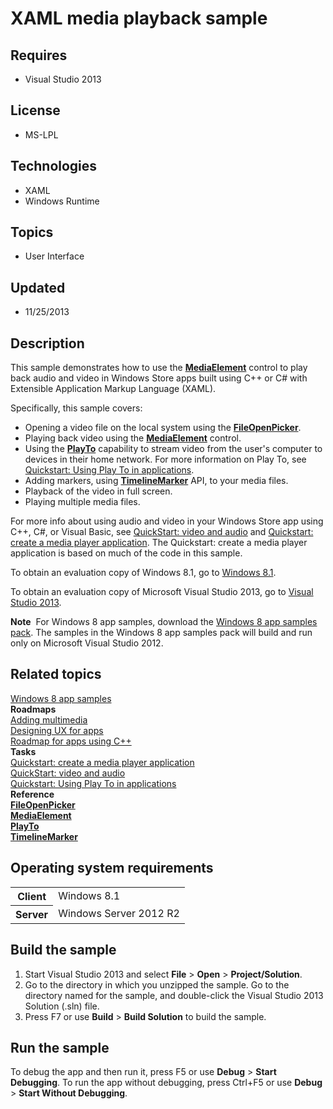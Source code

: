 # XAML media playback sample
## Requires
- Visual Studio 2013
## License
- MS-LPL
## Technologies
- XAML
- Windows Runtime
## Topics
- User Interface
## Updated
- 11/25/2013
## Description

<div id="mainSection">
<p>This sample demonstrates how to use the <a href="http://msdn.microsoft.com/library/windows/apps/br242926">
<b>MediaElement</b></a> control to play back audio and video in Windows Store apps built using C&#43;&#43; or C# with Extensible Application Markup Language (XAML).
</p>
<p>Specifically, this sample covers:</p>
<ul>
<li>Opening a video file on the local system using the <a href="http://msdn.microsoft.com/library/windows/apps/br207847">
<b>FileOpenPicker</b></a>. </li><li>Playing back video using the <a href="http://msdn.microsoft.com/library/windows/apps/br242926">
<b>MediaElement</b></a> control. </li><li>Using the <a href="http://msdn.microsoft.com/library/windows/apps/br207025"><b>PlayTo</b></a> capability to stream video from the user's computer to devices in their home network. For more information on Play To, see
<a href="http://msdn.microsoft.com/library/windows/apps/hh465191">Quickstart: Using Play To in applications</a>.
</li><li>Adding markers, using <a href="http://msdn.microsoft.com/library/windows/apps/br242977">
<b>TimelineMarker</b></a> API, to your media files. </li><li>Playback of the video in full screen. </li><li>Playing multiple media files. </li></ul>
<p>For more info about using audio and video in your Windows Store app using C&#43;&#43;, C#, or Visual Basic, see
<a href="http://msdn.microsoft.com/library/windows/apps/hh465160">QuickStart: video and audio</a> and
<a href="http://msdn.microsoft.com/library/windows/apps/hh986967">Quickstart: create a media player application</a>. The Quickstart: create a media player application is based on much of the code in this sample.
</p>
<p>To obtain an evaluation copy of Windows&nbsp;8.1, go to <a href="http://go.microsoft.com/fwlink/p/?linkid=301696">
Windows&nbsp;8.1</a>.</p>
<p>To obtain an evaluation copy of Microsoft Visual Studio&nbsp;2013, go to <a href="http://go.microsoft.com/fwlink/p/?linkid=301697">
Visual Studio&nbsp;2013</a>.</p>
<p></p>
<p class="note"><b>Note</b>&nbsp;&nbsp;For Windows&nbsp;8 app samples, download the <a href="http://go.microsoft.com/fwlink/p/?LinkId=301698">
Windows&nbsp;8 app samples pack</a>. The samples in the Windows&nbsp;8 app samples pack will build and run only on Microsoft Visual Studio&nbsp;2012.</p>
<p></p>
<h2><a id="related_topics"></a>Related topics</h2>
<dl><dt><a href="http://go.microsoft.com/fwlink/p/?LinkID=227694">Windows 8 app samples</a>
</dt><dt><b>Roadmaps</b> </dt><dt><a href="http://msdn.microsoft.com/library/windows/apps/hh465134">Adding multimedia</a>
</dt><dt><a href="http://msdn.microsoft.com/library/windows/apps/hh767284">Designing UX for apps</a>
</dt><dt><a href="http://msdn.microsoft.com/library/windows/apps/hh700360">Roadmap for apps using C&#43;&#43;</a>
</dt><dt><b>Tasks</b> </dt><dt><a href="http://msdn.microsoft.com/library/windows/apps/hh986967">Quickstart: create a media player application</a>
</dt><dt><a href="http://msdn.microsoft.com/library/windows/apps/hh465160">QuickStart: video and audio</a>
</dt><dt><a href="http://msdn.microsoft.com/library/windows/apps/hh465191">Quickstart: Using Play To in applications</a>
</dt><dt><b>Reference</b> </dt><dt><a href="http://msdn.microsoft.com/library/windows/apps/br207847"><b>FileOpenPicker</b></a>
</dt><dt><a href="http://msdn.microsoft.com/library/windows/apps/br242926"><b>MediaElement</b></a>
</dt><dt><a href="http://msdn.microsoft.com/library/windows/apps/br207025"><b>PlayTo</b></a>
</dt><dt><a href="http://msdn.microsoft.com/library/windows/apps/br242977"><b>TimelineMarker</b></a>
</dt></dl>
<h2>Operating system requirements</h2>
<table>
<tbody>
<tr>
<th>Client</th>
<td><dt>Windows&nbsp;8.1 </dt></td>
</tr>
<tr>
<th>Server</th>
<td><dt>Windows Server&nbsp;2012&nbsp;R2 </dt></td>
</tr>
</tbody>
</table>
<h2>Build the sample</h2>
<p></p>
<ol>
<li>Start Visual Studio&nbsp;2013 and select <b>File</b> &gt; <b>Open</b> &gt; <b>Project/Solution</b>.
</li><li>Go to the directory in which you unzipped the sample. Go to the directory named for the sample, and double-click the Visual Studio&nbsp;2013 Solution (.sln) file.
</li><li>Press F7 or use <b>Build</b> &gt; <b>Build Solution</b> to build the sample. </li></ol>
<p></p>
<h2>Run the sample</h2>
<p>To debug the app and then run it, press F5 or use <b>Debug</b> &gt; <b>Start Debugging</b>. To run the app without debugging, press Ctrl&#43;F5 or use
<b>Debug</b> &gt; <b>Start Without Debugging</b>.</p>
</div>
